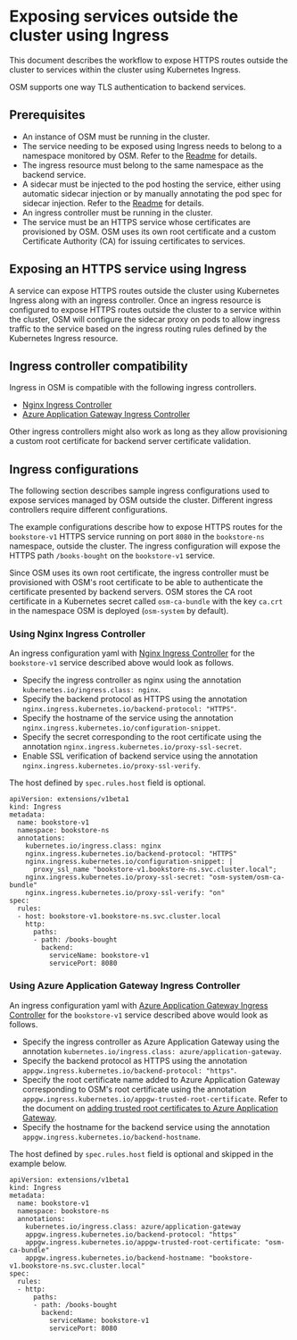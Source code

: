 # Exposing services outside the cluster using Ingress
This document describes the workflow to expose HTTPS routes outside the cluster to services within the cluster using Kubernetes Ingress.

OSM supports one way TLS authentication to backend services.

## Prerequisites
- An instance of OSM must be running in the cluster.
- The service needing to be exposed using Ingress needs to belong to a namespace monitored by OSM. Refer to the [Readme][1] for details.
- The ingress resource must belong to the same namespace as the backend service.
- A sidecar must be injected to the pod hosting the service, either using automatic sidecar injection or by manually annotating the pod spec for sidecar injection. Refer to the [Readme][1] for details.
- An ingress controller must be running in the cluster.
- The service must be an HTTPS service whose certificates are provisioned by OSM. OSM uses its own root certificate and a custom Certificate Authority (CA) for issuing certificates to services.

## Exposing an HTTPS service using Ingress
A service can expose HTTPS routes outside the cluster using Kubernetes Ingress along with an ingress controller. Once an ingress resource is configured to expose HTTPS routes outside the cluster to a service within the cluster, OSM will configure the sidecar proxy on pods to allow ingress traffic to the service based on the ingress routing rules defined by the Kubernetes Ingress resource.

## Ingress controller compatibility
Ingress in OSM is compatible with the following ingress controllers.
- [Nginx Ingress Controller][2]
- [Azure Application Gateway Ingress Controller][3]

Other ingress controllers might also work as long as they allow provisioning a custom root certificate for backend server certificate validation.

## Ingress configurations
The following section describes sample ingress configurations used to expose services managed by OSM outside the cluster.  Different ingress controllers require different configurations.

The example configurations describe how to expose HTTPS routes for the `bookstore-v1` HTTPS service running on port `8080` in the `bookstore-ns` namespace, outside the cluster. The ingress configuration will expose the HTTPS path `/books-bought` on the `bookstore-v1` service.

Since OSM uses its own root certificate, the ingress controller must be provisioned with OSM's root certificate to be able to authenticate the certificate presented by backend servers. OSM stores the CA root certificate in a Kubernetes secret called `osm-ca-bundle` with the key `ca.crt` in the namespace OSM is deployed (`osm-system` by default).

### Using Nginx Ingress Controller
An ingress configuration yaml with [Nginx Ingress Controller][2] for the `bookstore-v1` service described above would look as follows.

- Specify the ingress controller as nginx using the annotation `kubernetes.io/ingress.class: nginx`.
- Specify the backend protocol as HTTPS using the annotation `nginx.ingress.kubernetes.io/backend-protocol: "HTTPS"`.
- Specify the hostname of the service using the annotation `nginx.ingress.kubernetes.io/configuration-snippet`.
- Specify the secret corresponding to the root certificate using the annotation `nginx.ingress.kubernetes.io/proxy-ssl-secret`.
- Enable SSL verification of backend service using the annotation `nginx.ingress.kubernetes.io/proxy-ssl-verify`.

The host defined by `spec.rules.host` field is optional.
```
apiVersion: extensions/v1beta1
kind: Ingress
metadata:
  name: bookstore-v1
  namespace: bookstore-ns
  annotations:
    kubernetes.io/ingress.class: nginx
    nginx.ingress.kubernetes.io/backend-protocol: "HTTPS"
    nginx.ingress.kubernetes.io/configuration-snippet: |
      proxy_ssl_name "bookstore-v1.bookstore-ns.svc.cluster.local";
    nginx.ingress.kubernetes.io/proxy-ssl-secret: "osm-system/osm-ca-bundle"
    nginx.ingress.kubernetes.io/proxy-ssl-verify: "on"
spec:
  rules:
  - host: bookstore-v1.bookstore-ns.svc.cluster.local
    http:
      paths:
      - path: /books-bought
        backend:
          serviceName: bookstore-v1
          servicePort: 8080
```

### Using Azure Application Gateway Ingress Controller
An ingress configuration yaml with [Azure Application Gateway Ingress Controller][3] for the `bookstore-v1` service described above would look as follows.

- Specify the ingress controller as Azure Application Gateway using the annotation `kubernetes.io/ingress.class: azure/application-gateway`.
- Specify the backend protocol as HTTPS using the annotation `appgw.ingress.kubernetes.io/backend-protocol: "https"`.
- Specify the root certificate name added to Azure Application Gateway corresponding to OSM's root certificate using the annotation `appgw.ingress.kubernetes.io/appgw-trusted-root-certificate`. Refer to the document on [adding trusted root certificates to Azure Application Gateway][4].
- Specify the hostname for the backend service using the annotation `appgw.ingress.kubernetes.io/backend-hostname`.

The host defined by `spec.rules.host` field is optional and skipped in the example below.

```
apiVersion: extensions/v1beta1
kind: Ingress
metadata:
  name: bookstore-v1
  namespace: bookstore-ns
  annotations:
    kubernetes.io/ingress.class: azure/application-gateway
    appgw.ingress.kubernetes.io/backend-protocol: "https"
    appgw.ingress.kubernetes.io/appgw-trusted-root-certificate: "osm-ca-bundle"
    appgw.ingress.kubernetes.io/backend-hostname: "bookstore-v1.bookstore-ns.svc.cluster.local"
spec:
  rules:
  - http:
      paths:
      - path: /books-bought
        backend:
          serviceName: bookstore-v1
          servicePort: 8080
```

[1]: https://github.com/open-service-mesh/osm/blob/main/README.md
[2]: https://kubernetes.github.io/ingress-nginx/
[3]: https://azure.github.io/application-gateway-kubernetes-ingress/
[4]: https://github.com/Azure/application-gateway-kubernetes-ingress/blob/master/docs/annotations.md#appgw-trusted-root-certificate
